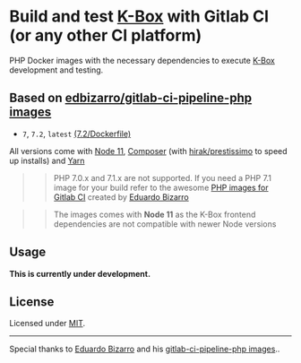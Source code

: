 
# Build and test [K-Box](https://github.com/k-box/k-box) with Gitlab CI (or any other CI platform)

PHP Docker images with the necessary dependencies to execute [K-Box](https://github.com/k-box/k-box) development and testing.


## Based on [edbizarro/gitlab-ci-pipeline-php images](https://hub.docker.com/r/edbizarro/gitlab-ci-pipeline-php/)

- ```7```, ```7.2```, ```latest``` [(7.2/Dockerfile)](https://github.com/k-box/k-box-ci-pipeline-php/blob/master/php/7.2/Dockerfile)


All versions come with [Node 11](https://nodejs.org/en/), [Composer](https://getcomposer.org/) (with [hirak/prestissimo](https://github.com/hirak/prestissimo) to speed up installs) and [Yarn](https://yarnpkg.com)

>> PHP 7.0.x and 7.1.x are not supported. If you need a PHP 7.1 image for your build refer to the awesome [PHP images for Gitlab CI](https://github.com/edbizarro/gitlab-ci-pipeline-php) created by [Eduardo Bizarro](https://github.com/edbizarro)


>> The images comes with **Node 11** as the K-Box frontend dependencies are not compatible with newer Node versions

## Usage

**This is currently under development.**




## License

Licensed under [MIT](./LICENSE).


--------

Special thanks to [Eduardo Bizarro](https://github.com/edbizarro) and his [gitlab-ci-pipeline-php images](https://hub.docker.com/r/edbizarro/gitlab-ci-pipeline-php/)..
